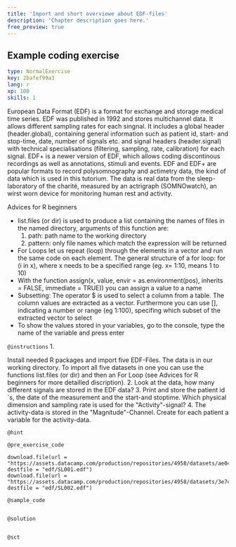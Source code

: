 ```yaml
---
title: 'Import and short overviewe about EDF-files'
description: 'Chapter description goes here.'
free_preview: true
---
```


## Example coding exercise

```yaml
type: NormalExercise
key: 2bafef99a3
lang: r
xp: 100
skills: 1
```

European Data Format (EDF) is a format for exchange and storage medical time series. EDF was published in 1992 and stores multichannel data. It allows different sampling rates for each singnal. It includes a global header (header.global), containing general information such as patient id, start- and stop-time, date, number of signals etc. and signal headers (header.signal) with technical specialisations (filtering, sampling, rate, calibration) for each signal. EDF+ is a newer version of EDF, which allows coding discontinous recordings as well as annotations, stimuli and events.
EDF and EDF+ are popular formats to record polysomnography and actimetry data, the kind of data which is used in this tutorium. 
The data is real data from the sleep-laboratory of the charité, measured by an actrigraph (SOMNOwatch), an wirst worn device for monitoring human rest and activity.


Advices for R beginners

- list.files (or dir) is used to produce a list containing the names of files in the named directory, arguments of this function are:
  1. path: path name to the working directory
  2. pattern: only file names which match the expression will be returned
- For Loops let us repeat (loop) through the elements in a vector and run the same code on each element. The general structure of a for loop: for (i in x), where x needs to be a specified range (eg. x= 1:10, means 1 to 10)
- With the function assign(x, value, envir = as.environment(pos), inherits = FALSE, immediate = TRUE)) you can assign a value to a name
- Subsetting: The operator $ is used to select a column from a table. The column values are extracted as a vector. Furthermore you can use [], indicating a number or range (eg 1:100), specifing which subset of the extracted vector to select
- To show the values stored in your variables, go to the console, type the name of the variable and press enter

`@instructions`
1. 

Install needed R packages and import five EDF-Files. The data is in our working directory.
To import all five datasets in one you can use the functions list.files (or dir) and then an For Loop (see Advices for R beginners for more detailled discription).
2. Look at the data, how many different signals are stored in the EDF data?
3. Print and store the patient id´s, the date of the measurement and the start-and stoptime. Which physical dimension and sampling rate is used for the "Activity"-signal?
4. The activity-data is stored in the "Magnitude"-Channel. Create for each patient a variable for the activity-data.

`@hint`


`@pre_exercise_code`
```{r}
download.file(url = "https://assets.datacamp.com/production/repositories/4958/datasets/ae044b65ee0fa1e3aaac52a36e962fb6799f3266/SL001_SL001_(1)_reduced.edf", destfile = "edf/SL001.edf")
download.file(url = "https://assets.datacamp.com/production/repositories/4958/datasets/3e7ccc19575c43743feaa4c4298480c0a561223c/SL002_SL002_(1)_reduced.edf", destfile = "edf/SL002.edf")

```

`@sample_code`
```{r}

```

`@solution`
```{r}

```

`@sct`
```{r}

```
